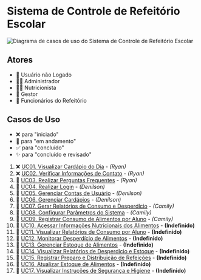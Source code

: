 # Sistema de Controle de Refeitório Escolar

![Diagrama de casos de uso do Sistema de Controle de Refeitório Escolar](diagrama-de-casos-de-uso.png)

## Atores
- 👤 Usuário não Logado
- 👨‍💼 Administrador
- 👩‍🍳 Nutricionista
- 💼 Gestor
- 👷 Funcionários do Refeitório

## Casos de Uso
- ❌ para "iniciado"
- 🚧 para "em andamento"
- ✅ para "concluído"
- ✨ para "concluído e revisado"

1.  ❌ [UC01. Visualizar Cardápio do Dia](./UC01-Visualizar-Cardapio.md) - *(Ryan)*
2.  ❌ [UC02. Verificar Informações de Contato](./UC02-Verificar-Informacoes-Contato.md) - *(Ryan)*
3.  🚧 [UC03. Realizar Perguntas Frequentes](./UC03-Realizar-Perguntas-Frequentes.md) - *(Ryan)*
4.  🚧 [UC04. Realizar Login](./UC04-Realizar-Login.md) - *(Denilson)*
5.  🚧 [UC05. Gerenciar Contas de Usuário](./UC05-Gerenciar-Contas.md) - *(Denilson)*
6.  🚧 [UC06. Gerenciar Cardápios](./UC06-Gerenciar-Cardapios.md) - *(Denilson)*
7.  🚧 [UC07. Gerar Relatórios de Consumo e Desperdício](./UC07-Gerar-Relatorios.md) - *(Camily)*
8.  🚧 [UC08. Configurar Parâmetros do Sistema](./UC08-Configurar-Parametros.md) - *(Camily)*
9.  🚧 [UC09. Registrar Consumo de Alimentos por Aluno](./UC09-Registrar-Consumo.md) - *(Camily)*
10. 🚧 [UC10. Acessar Informações Nutricionais dos Alimentos](./UC10-Acessar-Informacoes-Nutricionais.md) - **(Indefinido)**
11. 🚧 [UC11. Visualizar Relatórios de Consumo por Aluno](./UC11-Visualizar-Relatorios.md) - **(Indefinido)**
12. 🚧 [UC12. Monitorar Desperdício de Alimentos](./UC12-Monitorar-Desperdicio.md) - **(Indefinido)**
13. 🚧 [UC13. Gerenciar Estoque de Alimentos](./UC13-Gerenciar-Estoque.md) - **(Indefinido)**
14. 🚧 [UC14. Visualizar Relatórios de Desperdício e Estoque](./UC14-Visualizar-Relatorios.md) - **(Indefinido)**
15. 🚧 [UC15. Registrar Preparo e Distribuição de Refeições](./UC15-Registrar-Preparo.md) - **(Indefinido)**
16. 🚧 [UC16. Atualizar Estoque de Alimentos](./UC16-Atualizar-Estoque.md) - **(Indefinido)**
17. 🚧 [UC17. Visualizar Instruções de Segurança e Higiene](./UC17-Visualizar-Instrucoes.md) - **(Indefinido)**

